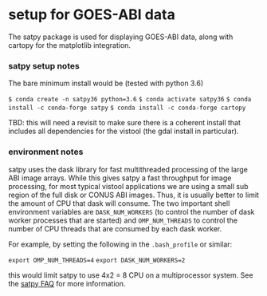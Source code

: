 # setup for GOES-ABI data

The satpy package is used for displaying GOES-ABI data, along with cartopy 
for the matplotlib integration.


### satpy setup notes

The bare minimum install would be (tested with python 3.6)

`$ conda create -n satpy36 python=3.6`
`$ conda activate satpy36`
`$ conda install -c conda-forge satpy`
`$ conda install -c conda-forge cartopy`

TBD: this will need a revisit to make sure there is a coherent install that 
includes all dependencies for the vistool (the gdal install in particular).

### environment notes

satpy uses the dask library for fast multithreaded processing of the large ABI 
image arrays. While this gives satpy a fast throughput for image processing, 
for most typical vistool applications we are using a small sub region of the 
full disk or CONUS ABI images. Thus, it is usually better to limit the 
amount of CPU that dask will consume. The two important shell environment 
variables are `DASK_NUM_WORKERS` (to control the number of dask worker 
processes that are started) and `OMP_NUM_THREADS` to control the number of 
CPU threads that are consumed by each dask worker.

For example, by setting the following in the `.bash_profile` or similar:

`export OMP_NUM_THREADS=4`
`export DASK_NUM_WORKERS=2`

this would limit satpy to use 4x2 = 8 CPU on a multiprocessor system.
See the [satpy FAQ](https://satpy.readthedocs.io/en/latest/faq.html) for more information.